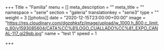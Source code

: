 +++
Title = "Familia"
menu = []
meta_description = ""
meta_title = ""
namespace = "serie"
section = "galeria"
translationkey = "serie3"
type = ""
weight = 3
[[photos]]
date = "2020-12-15T23:00:00+00:00"
image = "https://res.cloudinary.com/dgzqhksfz/image/upload/w_1000,h_800,c_limit,q_60/v1593085604/CATA%CC%81LOGO_CUALLADO%CC%81_EXPO_CANAL-117_gj29pb.jpg"
name = "test 1"
speed = 1

+++
